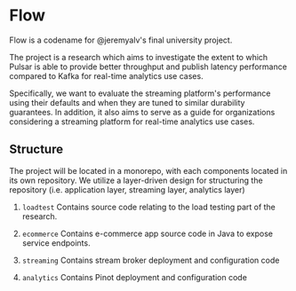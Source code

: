 # Flow
Flow is a codename for @jeremyalv's final university project. 

The project is a research which aims to investigate the extent to which Pulsar is able to provide better throughput and publish latency performance compared to Kafka for real-time analytics use cases. 

Specifically, we want to evaluate the streaming platform's performance using their defaults and when they are tuned to similar durability guarantees. In addition, it also aims to serve as a guide for organizations considering a streaming platform for real-time analytics use cases.

## Structure
The project will be located in a monorepo, with each components located in its own repository. We utilize a layer-driven design for structuring the repository (i.e. application layer, streaming layer, analytics layer)

1. `loadtest`
Contains source code relating to the load testing part of the research.

2. `ecommerce`
Contains e-commerce app source code in Java to expose service endpoints.

3. `streaming`
Contains stream broker deployment and configuration code

4. `analytics`
Contains Pinot deployment and configuration code
